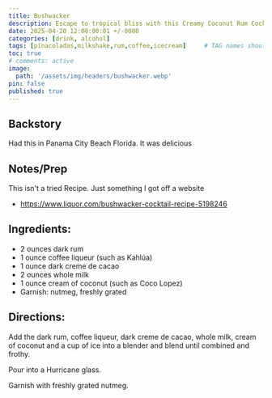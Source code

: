 ```yaml
---
title: Bushwacker
description: Escape to tropical bliss with this Creamy Coconut Rum Cocktail, a luscious blend of dark rum, rich coffee liqueur, and velvety dark crème de cacao. Each sip is a smooth journey through the complementary flavors of robust coffee and luxurious chocolate, perfectly balanced with the creamy sweetness of whole milk and cream of coconut. This indulgent concoction is effortlessly whipped up in a blender, delivering a frothy and refreshing beverage that's ideal for sipping on a warm evening or as a decadent after-dinner treat. Served in an elegant Hurricane glass and garnished with a sprinkle of freshly grated nutmeg, this cocktail offers an exquisite taste experience that's both exotic and familiar. Follow our simple directions to mix up this dreamy Creamy Coconut Rum Cocktail and transport your taste buds to a paradise of flavor.
date: 2025-04-20 12:00:00:01 +/-0000
categories: [drink, alcohol]
tags: [pinacoladas,milkshake,rum,coffee,icecream]     # TAG names should always be lowercase
toc: true
# comments: active
image:
  path: '/assets/img/headers/bushwacker.webp'
pin: false
published: true
---
```


## Backstory
Had this in Panama City Beach Florida.  It was delicious

## Notes/Prep
This isn't a tried Recipe. Just something I got off a website 
  - https://www.liquor.com/bushwacker-cocktail-recipe-5198246

## Ingredients:
  - 2 ounces dark rum
  - 1 ounce coffee liqueur (such as Kahlúa)
  - 1 ounce dark creme de cacao
  - 2 ounces whole milk
  - 1 ounce cream of coconut (such as Coco Lopez)
  - Garnish: nutmeg, freshly grated


## Directions:
Add the dark rum, coffee liqueur, dark creme de cacao, whole milk, cream of coconut and a cup of ice into a blender and blend until combined and frothy.

Pour into a Hurricane glass.

Garnish with freshly grated nutmeg.

